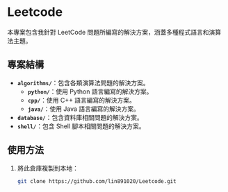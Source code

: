 # Leetcode

本專案包含我針對 LeetCode 問題所編寫的解決方案，涵蓋多種程式語言和演算法主題。

## 專案結構

- **`algorithms/`**：包含各類演算法問題的解決方案。
  - **`python/`**：使用 Python 語言編寫的解決方案。
  - **`cpp/`**：使用 C++ 語言編寫的解決方案。
  - **`java/`**：使用 Java 語言編寫的解決方案。
- **`database/`**：包含資料庫相關問題的解決方案。
- **`shell/`**：包含 Shell 腳本相關問題的解決方案。

## 使用方法

1. 將此倉庫複製到本地：

   ```bash
   git clone https://github.com/lin891020/Leetcode.git
